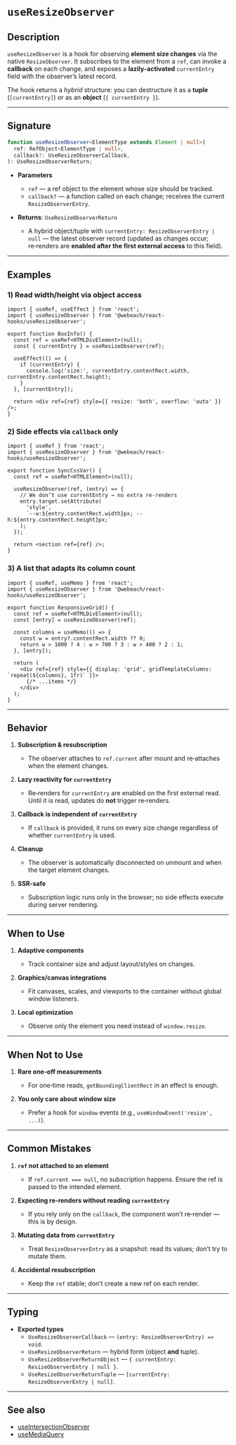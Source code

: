 # `useResizeObserver`

## Description

`useResizeObserver` is a hook for observing **element size changes** via the native `ResizeObserver`. It subscribes to the element from a `ref`, can invoke a **callback** on each change, and exposes a **lazily‑activated** `currentEntry` field with the observer’s latest record.

The hook returns a *hybrid* structure: you can destructure it as a **tuple** (`[currentEntry]`) or as an **object** (`{ currentEntry }`).

---

## Signature

```ts
function useResizeObserver<ElementType extends Element | null>(
  ref: RefObject<ElementType | null>,
  callback?: UseResizeObserverCallback,
): UseResizeObserverReturn;
```

- **Parameters**
   - `ref` — a ref object to the element whose size should be tracked.
   - `callback?` — a function called on each change; receives the current `ResizeObserverEntry`.

- **Returns**: `UseResizeObserverReturn`
   - A hybrid object/tuple with `currentEntry: ResizeObserverEntry | null` — the latest observer record (updated as changes occur; re‑renders are **enabled after the first external access** to this field).

---

## Examples

### 1) Read width/height via object access

```tsx
import { useRef, useEffect } from 'react';
import { useResizeObserver } from '@webeach/react-hooks/useResizeObserver';

export function BoxInfo() {
  const ref = useRef<HTMLDivElement>(null);
  const { currentEntry } = useResizeObserver(ref);

  useEffect(() => {
    if (currentEntry) {
      console.log('size:', currentEntry.contentRect.width, currentEntry.contentRect.height);
    }
  }, [currentEntry]);

  return <div ref={ref} style={{ resize: 'both', overflow: 'auto' }} />;
}
```

### 2) Side effects via `callback` only

```tsx
import { useRef } from 'react';
import { useResizeObserver } from '@webeach/react-hooks/useResizeObserver';

export function SyncCssVar() {
  const ref = useRef<HTMLElement>(null);

  useResizeObserver(ref, (entry) => {
    // We don’t use currentEntry → no extra re‑renders
    entry.target.setAttribute(
      'style',
      `--w:${entry.contentRect.width}px; --h:${entry.contentRect.height}px;`
    );
  });

  return <section ref={ref} />;
}
```

### 3) A list that adapts its column count

```tsx
import { useRef, useMemo } from 'react';
import { useResizeObserver } from '@webeach/react-hooks/useResizeObserver';

export function ResponsiveGrid() {
  const ref = useRef<HTMLDivElement>(null);
  const [entry] = useResizeObserver(ref);

  const columns = useMemo(() => {
    const w = entry?.contentRect.width ?? 0;
    return w > 1000 ? 4 : w > 700 ? 3 : w > 400 ? 2 : 1;
  }, [entry]);

  return (
    <div ref={ref} style={{ display: 'grid', gridTemplateColumns: `repeat(${columns}, 1fr)` }}>
      {/* ...items */}
    </div>
  );
}
```

---

## Behavior

1. **Subscription & resubscription**
   - The observer attaches to `ref.current` after mount and re‑attaches when the element changes.

2. **Lazy reactivity for `currentEntry`**
   - Re‑renders for `currentEntry` are enabled on the first external read. Until it is read, updates do **not** trigger re‑renders.

3. **Callback is independent of `currentEntry`**
   - If `callback` is provided, it runs on every size change regardless of whether `currentEntry` is used.

4. **Cleanup**
   - The observer is automatically disconnected on unmount and when the target element changes.

5. **SSR‑safe**
   - Subscription logic runs only in the browser; no side effects execute during server rendering.

---

## When to Use

1. **Adaptive components**
   - Track container size and adjust layout/styles on changes.

2. **Graphics/canvas integrations**
   - Fit canvases, scales, and viewports to the container without global window listeners.

3. **Local optimization**
   - Observe only the element you need instead of `window.resize`.

---

## When **Not** to Use

1. **Rare one‑off measurements**
   - For one‑time reads, `getBoundingClientRect` in an effect is enough.

2. **You only care about window size**
   - Prefer a hook for `window` events (e.g., `useWindowEvent('resize', ...)`).

---

## Common Mistakes

1. **`ref` not attached to an element**
   - If `ref.current === null`, no subscription happens. Ensure the ref is passed to the intended element.

2. **Expecting re‑renders without reading `currentEntry`**
   - If you rely only on the `callback`, the component won’t re‑render — this is by design.

3. **Mutating data from `currentEntry`**
   - Treat `ResizeObserverEntry` as a snapshot: read its values; don’t try to mutate them.

4. **Accidental resubscription**
   - Keep the `ref` stable; don’t create a new ref on each render.

---

## Typing

- **Exported types**
   - `UseResizeObserverCallback` — `(entry: ResizeObserverEntry) => void`.
   - `UseResizeObserverReturn` — hybrid form (object **and** tuple).
   - `UseResizeObserverReturnObject` — `{ currentEntry: ResizeObserverEntry | null }`.
   - `UseResizeObserverReturnTuple` — `[currentEntry: ResizeObserverEntry | null]`.

---

## See also

- [useIntersectionObserver](useIntersectionObserver.md)
- [useMediaQuery](useMediaQuery.md)
